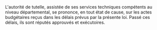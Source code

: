 L'autorité de tutelle, assistée de ses services techniques compétents au niveau départemental, se prononce, en tout état de cause, sur les actes budgétaires reçus dans les délais prévus par la présente loi. Passé ces délais, ils sont réputés approuvés et exécutoires.